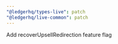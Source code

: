 ```yaml
---
"@ledgerhq/types-live": patch
"@ledgerhq/live-common": patch
---
```


Add recoverUpsellRedirection feature flag
